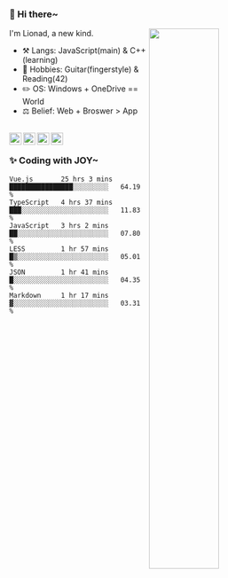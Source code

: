 ### 👋 Hi there~

[<img align="right" width="50%" src="https://github-readme-stats.vercel.app/api?username=Lionad-Morotar&show_icons=true">](https://metrics.lecoq.io/Lionad-Morotar?template=classic)

I'm Lionad, a new kind.

- ⚒️ Langs: JavaScript(main) & C++(learning)
- 🎨 Hobbies: Guitar(fingerstyle) & Reading(42)
- ✏️ OS: Windows + OneDrive == World
- ⚖️ Belief: Web + Broswer > App

<br />

<a href="https://www.lionad.art">
  <img align="left" alt="lionad-art" width="22px" src="https://cdn.jsdelivr.net/npm/simple-icons@3.1.0/icons/wordpress.svg" />
</a>
<a href="#1806234223">
  <img align="left" alt="1806234223" width="22px" src="https://cdn.jsdelivr.net/npm/simple-icons@3.1.0/icons/tencentqq.svg" />
</a>
<a href="https://www.zhihu.com/people/Lionad">
  <img align="left" alt="132yse" width="22px" src="https://cdn.jsdelivr.net/npm/simple-icons@3.1.0/icons/zhihu.svg" />
</a>
<a href="https://github.com/Lionad-Morotar">
  <img align="left" alt="yisar" width="22px" src="https://cdn.jsdelivr.net/npm/simple-icons@3.1.0/icons/github.svg" />
</a>

<br />

### ✨ Coding with JOY~

<!--START_SECTION:waka-->

```text
Vue.js       25 hrs 3 mins   ████████████████░░░░░░░░░   64.19 %
TypeScript   4 hrs 37 mins   ███░░░░░░░░░░░░░░░░░░░░░░   11.83 %
JavaScript   3 hrs 2 mins    ██░░░░░░░░░░░░░░░░░░░░░░░   07.80 %
LESS         1 hr 57 mins    █▒░░░░░░░░░░░░░░░░░░░░░░░   05.01 %
JSON         1 hr 41 mins    █░░░░░░░░░░░░░░░░░░░░░░░░   04.35 %
Markdown     1 hr 17 mins    ▓░░░░░░░░░░░░░░░░░░░░░░░░   03.31 %
```

<!--END_SECTION:waka-->
